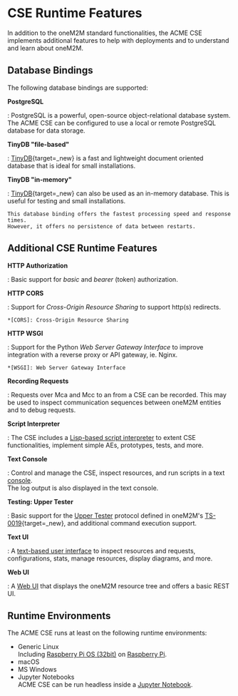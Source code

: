 # CSE Runtime Features

In addition to the oneM2M standard functionalities, 
the ACME CSE implements additional features to help with deployments and to
understand and learn about oneM2M.


## Database Bindings

The following database bindings are supported:

**PostgreSQL**

:	PostgreSQL is a powerful, open-source object-relational database system. 
	The ACME CSE can be configured to use a local or remote PostgreSQL database for data storage.


**TinyDB "file-based"**

:	[TinyDB](https://github.com/msiemens/tinydb){target=_new} is a fast and lightweight 
	document oriented database that is ideal for small installations.


**TinyDB "in-memory"**

:	[TinyDB](https://github.com/msiemens/tinydb){target=_new} can also be used as an in-memory database. 
	This is useful for testing and small installations.

	This database binding offers the fastest processing speed and response times.
	However, it offers no persistence of data between restarts.


## Additional CSE Runtime Features


**HTTP Authorization**

:	Basic support for *basic* and *bearer* (token) authorization.


**HTTP CORS**

:	Support for *Cross-Origin Resource Sharing* to support http(s) redirects.

	*[CORS]: Cross-Origin Resource Sharing


**HTTP WSGI**

:	Support for the Python *Web Server Gateway Interface* to improve integration with a reverse proxy or API gateway, ie. Nginx.

	*[WSGI]: Web Server Gateway Interface


**Recording Requests**

:	Requests over Mca and Mcc to an from a CSE can be recorded. This may be used to inspect
	communication sequences between oneM2M entities and to debug requests.


**Script Interpreter**

:	The CSE includes a [Lisp-based script interpreter](../development/ACMEScript.md) to extent CSE functionalities, 
	implement simple AEs, prototypes, tests, and more.


**Text Console**

:	Control and manage the CSE, inspect resources, and run scripts in a text [console](../setup/Console.md).  
	The log output is also displayed in the text console.


**Testing: Upper Tester**

:	Basic support for the [Upper Tester](../setup/Operation-uppertester.md) protocol defined in oneM2M's [TS-0019](https://specifications.onem2m.org/ts-0019){target=_new},
	and additional command execution support.


**Text UI**

:	A [text-based user interface](../setup/TextUI.md) to inspect resources and requests, configurations, 
	stats, manage resources, display diagrams, and more.


**Web UI**

:	A [Web UI](../setup/WebUI.md) that displays the oneM2M resource tree and offers a basic REST UI.


## Runtime Environments

The ACME CSE runs at least on the following runtime environments:

- Generic Linux  
	Including [Raspberry Pi OS (32bit)](../howtos/RaspberryPi.md) on [Raspberry Pi](../howtos/RaspberryPi.md).
- macOS
- MS Windows
- Jupyter Notebooks  
	ACME CSE can be run headless inside a [Jupyter Notebook](../development/Embedding_ACME.md#jupyter-notebooks).

